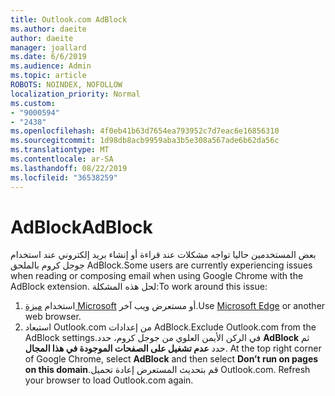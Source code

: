 ```yaml
---
title: Outlook.com AdBlock
ms.author: daeite
author: daeite
manager: joallard
ms.date: 6/6/2019
ms.audience: Admin
ms.topic: article
ROBOTS: NOINDEX, NOFOLLOW
localization_priority: Normal
ms.custom:
- "9000594"
- "2438"
ms.openlocfilehash: 4f0eb41b63d7654ea793952c7d7eac6e16856310
ms.sourcegitcommit: 1d98db8acb9959aba3b5e308a567ade6b62da56c
ms.translationtype: MT
ms.contentlocale: ar-SA
ms.lasthandoff: 08/22/2019
ms.locfileid: "36538259"
---
```

# <a name="adblock"></a><span data-ttu-id="6f554-102">AdBlock</span><span class="sxs-lookup"><span data-stu-id="6f554-102">AdBlock</span></span>

<span data-ttu-id="6f554-103">بعض المستخدمين حاليا تواجه مشكلات عند قراءة أو إنشاء بريد إلكتروني عند استخدام جوجل كروم بالملحق AdBlock.</span><span class="sxs-lookup"><span data-stu-id="6f554-103">Some users are currently experiencing issues when reading or composing email when using Google Chrome with the AdBlock extension.</span></span> <span data-ttu-id="6f554-104">لحل هذه المشكلة:</span><span class="sxs-lookup"><span data-stu-id="6f554-104">To work around this issue:</span></span>

1. <span data-ttu-id="6f554-105">استخدام [ميزة Microsoft](https://www.microsoft.com/windows/microsoft-edge) أو مستعرض ويب آخر.</span><span class="sxs-lookup"><span data-stu-id="6f554-105">Use [Microsoft Edge](https://www.microsoft.com/windows/microsoft-edge) or another web browser.</span></span>
1. <span data-ttu-id="6f554-106">استبعاد Outlook.com من إعدادات AdBlock.</span><span class="sxs-lookup"><span data-stu-id="6f554-106">Exclude Outlook.com from the AdBlock settings.</span></span><span data-ttu-id="6f554-107">في الركن الأيمن العلوي من جوجل كروم، حدد **AdBlock** ثم حدد **عدم تشغيل على الصفحات الموجودة في هذا المجال**.</span><span class="sxs-lookup"><span data-stu-id="6f554-107"> At the top right corner of Google Chrome, select **AdBlock** and then select **Don’t run on pages on this domain**.</span></span><span data-ttu-id="6f554-108">قم بتحديث المستعرض إعادة تحميل Outlook.com.</span><span class="sxs-lookup"><span data-stu-id="6f554-108"> Refresh your browser to load Outlook.com again.</span></span>